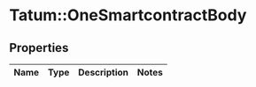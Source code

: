 # Tatum::OneSmartcontractBody

## Properties
Name | Type | Description | Notes
------------ | ------------- | ------------- | -------------

